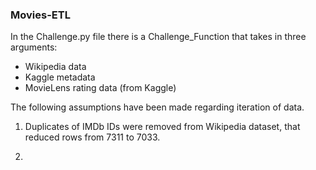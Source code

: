 ### Movies-ETL

In the Challenge.py file there is a Challenge_Function that takes in three arguments:
- Wikipedia data
- Kaggle metadata
- MovieLens rating data (from Kaggle)

The following assumptions have been made regarding iteration of data.
1. Duplicates of IMDb IDs were removed from Wikipedia dataset, that reduced rows from 7311 to 7033.

2. 

